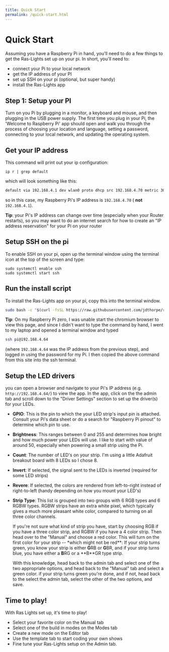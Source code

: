 ```yaml
---
title: Quick Start
permalink: /quick-start.html
---
```


# Quick Start

Assuming you have a Raspberry Pi in hand, you'll need to do a few things to get
the Ras-Lights set up on your pi. In short, you'll need to:

-   connect your Pi to your local network
-   get the IP address of your PI
-   set up SSH on your pi (optional, but super handy)
-   install the Ras-Lights app

## Step 1: Setup your PI

Turn on you Pi by plugging in a monitor, a keyboard and mouse, and then plugging
in the USB power supply. The first time you plug in your Pi, the 'Welcome to
Raspberry Pi' app should open and walk you through the process of choosing your
location and language, setting a password, connecting to your local network, and
updating the operating system.

## Get your IP address

This command will print out your ip configuration:

```
ip r | grep default
```

which will look something like this:

```txt
default via 192.168.4.1 dev wlan0 proto dhcp src 192.168.4.70 metric 302
```

so in this case, my Raspberry Pi's IP address is `192.168.4.70` ( **not**
`192.168.4.1`).

**Tip**: your Pi's IP address can change over time (especially when your Router
restarts), so you may want to do an internet search for how to create an "IP
address reservation" for your Pi on your router

## Setup SSH on the pi

To enable SSH on your pi, open up the terminal window using the terminal icon at
the top of the screen and type:

```
sudo systemctl enable ssh
sudo systemctl start ssh
```

## Run the install script

To install the Ras-Lights app on your pi, copy this into the terminal window.

```sh
sudo bash -c "$(curl -fsSL https://raw.githubusercontent.com/jdthorpe/ras-lights/main/setup.sh)"
```

**Tip**: On my Raspberry Pi zero, I was unable start the chromium browser to
view this page, and since I didn't want to type the command by hand, I went to
my laptop and opened a terminal window and typed

```sh
ssh pi@192.168.4.64
```

(where `192.168.4.64` was the IP address from the previous step), and logged in
using the password for my Pi. I then copied the above command from this site
into the ssh terminal.

## Setup the LED drivers

you can open a browser and navigate to your Pi's IP address (e.g.
`http://192.168.4.64/`) to view the app. In the app, click on the the admin tab
and scroll down to the "Driver Settings" section to set up the driver(s) for your LEDs.

-   **GPIO**: This is the pin to which the your LED strip's input pin is attached.
    Consult your Pi's data sheet or do a search for "Raspberry Pi pinout" to
    determine which pin to use.
-   **Brightness**: This ranges between 0 and 255 and determines how bright and
    how much power your LEDs will use. I like to start with value of around 50,
    especially when powering a small strip using the Pi.
-   **Count**: The number of LED's on your strip. I'm using a little Adafruit
    breakout board with 8 LEDs so I chose 8.
-   **Invert**: If selected, the signal sent to the LEDs is inverted (required for some LED strips)
-   **Revere**: If selected, the colors are rendered from left-to-right instead of
    right-to-left (handy depending on how you mount your LED's)
-   **Strip Type**: This list is grouped into two groups with 6 RGB types and 6
    RGBW types. RGBW strips have an extra white pixel, which typically gives a much
    more pleasant white color, compared to turning on all three color channels.

    If you're not sure what kind of strip you have, start by choosing RGB if you
    have a three color strip, and RGBW if you have a 4 color strip. Then head
    over to the "Manual" and choose a red color. This will turn on the first
    color for your strip -- \*which might not be red**: If your strip turns
    green, you know your strip is either **G**RB or **G**BR, and if your strip
    turns blue, you have either a **B**RG or a **B\*\*GR type strip.

    With this knowledge, head back to the admin tab and select one of the
    two appropriate options, and head back to the "Manual" tab and select a
    green color. if your strip turns green you're done, and if not, head back to
    the select the admin tab, select the other of the two options, and save.

## Time to play!

With Ras Lights set up, it's time to play!

-   Select your favorite color on the Manual tab
-   Select one of the build in modes on the Modes tab
-   Create a new mode on the Editor tab
-   Use the template tab to start coding your own shows
-   Fine tune your Ras-Lights setup on the Admin tab.
